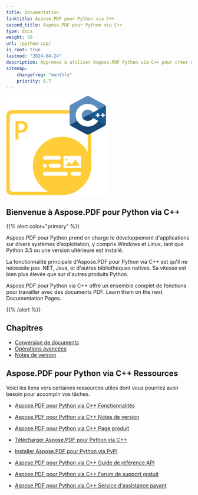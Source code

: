 ```yaml
---
title: Documentation
linktitle: Aspose.PDF pour Python via C++
second_title: Aspose.PDF pour Python via C++
type: docs
weight: 50
url: /python-cpp/
is_root: true
lastmod: "2024-04-24"
description: Apprenez à utiliser Aspose.PDF Python via C++ pour créer des applications de traitement de documents PDF sur n'importe quelle plateforme en utilisant Python. Parcourez les tutoriels, codes exemples, et plus encore.
sitemap:
    changefreq: "monthly"
    priority: 0.7
---
```


![Image du logo Aspose.PDF pour Python via C++](aspose_pdf-for-python-cpp.png)

## Bienvenue à Aspose.PDF pour Python via C++

{{% alert color="primary" %}}

Aspose.PDF pour Python prend en charge le développement d'applications sur divers systèmes d'exploitation, y compris Windows et Linux, tant que Python 3.5 ou une version ultérieure est installé.

La fonctionnalité principale d'Aspose.PDF pour Python via C++ est qu'il ne nécessite pas .NET, Java, et d'autres bibliothèques natives. Sa vitesse est bien plus élevée que sur d'autres produits Python.

Aspose.PDF pour Python via C++ offre un ensemble complet de fonctions pour travailler avec des documents PDF.
 Learn them on the next Documentation Pages.

{{% /alert %}}

## Chapitres

- [Conversion de documents](/pdf/python-cpp/converting/)
- [Opérations avancées](/pdf/python-cpp/advanced-operations/)
- [Notes de version](https://releases.aspose.com/pdf/pythoncpp/)

## Aspose.PDF pour Python via C++ Ressources

Voici les liens vers certaines ressources utiles dont vous pourriez avoir besoin pour accomplir vos tâches.

- [Aspose.PDF pour Python via C++ Fonctionnalités](/pdf/python-cpp/key-features/)
- [Aspose.PDF pour Python via C++ Notes de version](https://releases.aspose.com/pdf/pythoncpp/)
- [Aspose.PDF pour Python via C++ Page produit](https://products.aspose.com/pdf/python-cpp/)
- [Télécharger Aspose.PDF pour Python via C++](https://releases.aspose.com/pdf/pythoncpp/)
- [Installer Aspose.PDF pour Python via PyPI](https://pypi.org/project/aspose-pdf-cpp-for-python/)
- [Aspose.PDF pour Python via C++ Guide de référence API](https://reference.aspose.com/pdf/python-cpp/)
- [Aspose.PDF pour Python via C++ Forum de support gratuit](https://forum.aspose.com/c/pdf/10)

- [Aspose.PDF pour Python via C++ Service d'assistance payant](https://helpdesk.aspose.com/)